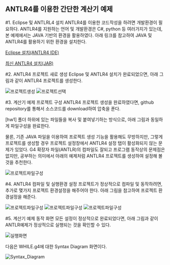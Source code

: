 ## ANTLR4를 이용한 간단한 계산기 예제

#1. Eclipse 및 ANTLRL4 설치 
ANTLR4를 이용한 코드작성을 하려면 개발환경이 필요하다.
ANTLR4를 지원하는 언어 및 개발환경은 C#, python 등 여러가지가 있는데,
본 예제에서는 JAVA 기반의 환경을 활용하였다.
아래 링크를 참고하여 JAVA 및 ANTLR4를 활용하기 위한 환경을 설치한다.

[Eclipse 설치(ANTLR4 IDE)](https://github.com/jknack/antlr4ide)

[최신 ANTLR4 설치(JAR)](https://github.com/antlr/antlr4/blob/master/doc/getting-started.md)

#2. ANTLR4 프로젝트 새로 생성
Eclipse 및 ANTLR4 설치가 완료되었으면,
아래 그림과 같이 ANTLR4 프로젝트를 생성한다.

![프로젝트생성](./doc/images/프로젝트생성.png)
![프로젝트선택](./doc/images/ANTLR프로젝트선택.png)

#3. 계산기 예제 프로젝트 구성
ANTLR4 프로젝트 생성을 완료하였다면,
github repository를 통해서 소스코드를 download하여 압축을 푼다.

[hw1] 폴더 하위에 있는 파일들을 복사 및 붙여넣기하는 방식으로,
아래 그림과 동일하게 파일구성을 완료한다.

물론, 기존 JAVA 파일을 이용하여 프로젝트 생성 기능을 활용해도 무방하지만,
그렇게 프로젝트를 생성할 경우 프로젝트 설정창에서 ANTLR4 설정 탭이 활성화되지 않는 문제가 있었다.
G4 확장자 파일(ANTLR)의 컴파일도 잘되고 프로그램 동작상의 문제점은 없지만,
공부하는 의미에서 아래의 예제처럼 ANTLR4 프로젝트를 생성하여 설정해 볼 것을 추천한다. 

![프로젝트파일구성](./doc/images/프로젝트파일구성.png)

#4. ANTLR4 컴파일 및 실행환경 설정
프로젝트가 정상적으로 컴파일 및 동작하려면,
추가로 몇가지 프로젝트 환경설정을 해주어야 한다.
아래 그림을 참고하여 프로젝트 환경설정을 해준다.

![프로젝트파일구성](./doc/images/project_facets.png)
![프로젝트파일구성](./doc/images/antlr_tool.png)
![프로젝트파일구성](./doc/images/antlr4_jar추가.png)

#5. 계산기 예제 동작 화면
모든 설정이 정상적으로 완료되었다면,
아래 그림과 같이 ANTLR예제가 정상적으로 실행되는 것을 확인할 수 있다.

![실행화면](./doc/images/실행화면.png)

다음은 WHILE.g4에 대한 Syntax Diagram 화면이다.

![Syntax_Diagram](./doc/images/Syntax_Diagram.png)


